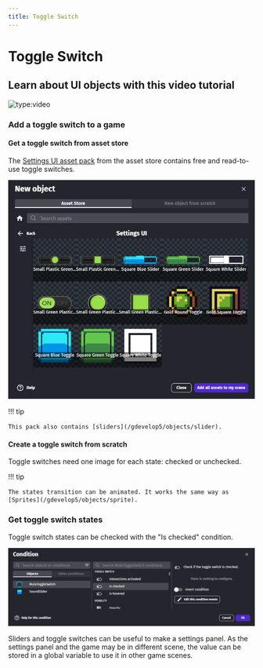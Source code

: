 ```yaml
---
title: Toggle Switch
---
```

# Toggle Switch

## Learn about UI objects with this video tutorial

![type:video](https://www.youtube.com/embed/plkHd4uPI4U)

### Add a toggle switch to a game

#### Get a toggle switch from asset store

The [Settings UI asset pack](https://gdevelop.io/asset-store/free/settings-ui-settings-ui) from the asset store contains free and read-to-use toggle switches.

[![](../slider/slider-asset-store.png)](https://gdevelop.io/asset-store/free/settings-ui-settings-ui)

!!! tip

    This pack also contains [sliders](/gdevelop5/objects/slider).

#### Create a toggle switch from scratch

Toggle switches need one image for each state: checked or unchecked.

!!! tip

    The states transition can be animated. It works the same way as [Sprites](/gdevelop5/objects/sprite).

### Get toggle switch states

Toggle switch states can be checked with the "Is checked" condition.

![](toggle-switch-checked-condition.png)

Sliders and toggle switches can be useful to make a settings panel. As the settings panel and the game may be in different scene, the value can be stored in a global variable to use it in other game scenes.